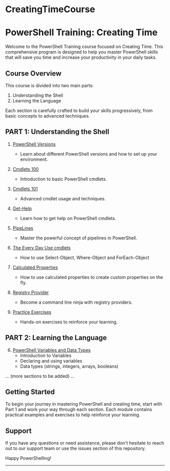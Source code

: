 # CreatingTimeCourse

# PowerShell Training: Creating Time

Welcome to the PowerShell Training course focused on Creating Time. This comprehensive program is designed to help you master PowerShell skills that will save you time and increase your productivity in your daily tasks.

## Course Overview

This course is divided into two main parts:

1. Understanding the Shell
2. Learning the Language

Each section is carefully crafted to build your skills progressively, from basic concepts to advanced techniques.

## PART 1: Understanding the Shell

1. [PowerShell Versions](PowershellVersions/index.MD)
   - Learn about different PowerShell versions and how to set up your environment.

2. [Cmdlets 100](Cmdlets100/index.md)
   - Introduction to basic PowerShell cmdlets.

3. [Cmdlets 101](Cmdlets101/index.MD)
   - Advanced cmdlet usage and techniques.

4. [Get-Help](Get-Help/gethelp.md)
   - Learn how to get help on PowerShell cmdlets.

5. [PipeLines](PipeLiningAlias/pipeline.md)
   - Master the powerful concept of pipelines in PowerShell.

6. [The Every Day Use cmdlets](TheParetoCmdlets/paretocmdlets.md)
   - How to use Select-Object, Where-Object and ForEach-Object

7. [Calculated Properties](CalculatedProperties/calculatedProperties.md)
   - How to use calculated properties to create custom properties on the fly.

8. [Registry Provider](registryProvider/regproviders.md)
   - Become a command line ninja with registry providers.

9. [Practice Exercises](PracticeExercises/UserParameters/index.MD)
   - Hands-on exercises to reinforce your learning.

## PART 2: Learning the Language

6. [PowerShell Variables and Data Types](variableslogic101/variablelogic.md)
   - Introduction to Variables
   - Declaring and using variables
   - Data types (strings, integers, arrays, booleans)

... (more sections to be added) ...

## Getting Started

To begin your journey in mastering PowerShell and creating time, start with Part 1 and work your way through each section. Each module contains practical examples and exercises to help reinforce your learning.

## Support

If you have any questions or need assistance, please don't hesitate to reach out to our support team or use the issues section of this repository.

Happy PowerShelling!

---
